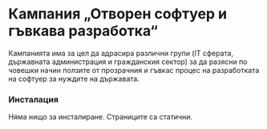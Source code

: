 Кампания „Отворен софтуер и гъвкава разработка“
===

Кампанията има за цел да адрасира различни групи (IT сферата, държавната администрация и гражданския сектор) за да разясни по човешки начин ползите от прозрачния и гъвкас процес на разработката на софтуер за нуждите на държавата.

### Инсталация

Няма нищо за инсталиране. Страниците са статични.

